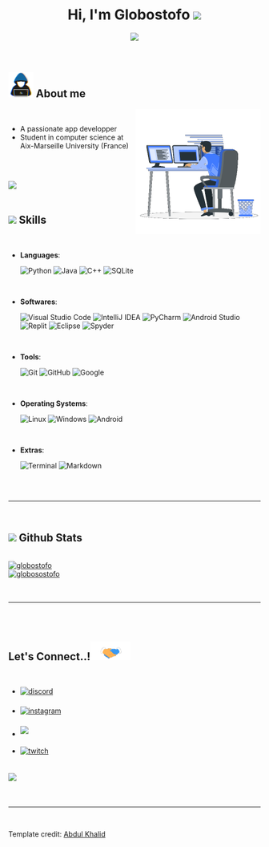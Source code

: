 <h1 align="center"><b>Hi, I'm Globostofo </b><img src="https://media.giphy.com/media/hvRJCLFzcasrR4ia7z/giphy.gif" width="35"></h1>

<p align="center">
  <a href="https://github.com/DenverCoder1/readme-typing-svg"><img src="https://readme-typing-svg.herokuapp.com?font=Time+New+Roman&color=cyan&size=25&center=true&vCenter=true&width=600&height=100&lines=a;b;c;d;e;f;g;h;i;j"></a>
</p>


<br>

## <picture><img src = "https://github.com/0xAbdulKhalid/0xAbdulKhalid/raw/main/assets/mdImages/about_me.gif" width = 50px></picture> **About me**

<picture> <img align="right" src="https://github.com/0xAbdulKhalid/0xAbdulKhalid/raw/main/assets/mdImages/Right_Side.gif" width = 250px></picture>

<br>

- A passionate app developper
- Student in computer science at Aix-Marseille University (France)

<br><br>

<img src="https://user-images.githubusercontent.com/73097560/115834477-dbab4500-a447-11eb-908a-139a6edaec5c.gif"><br><br>

## <img src="https://media2.giphy.com/media/QssGEmpkyEOhBCb7e1/giphy.gif?cid=ecf05e47a0n3gi1bfqntqmob8g9aid1oyj2wr3ds3mg700bl&rid=giphy.gif" width ="25"><b> Skills</b>
<br>

<p align="center">

- **Languages**:
    
    ![Python](https://img.shields.io/badge/Python-3776AB?style=for-the-badge&logo=python&logoColor=white)
    ![Java](https://img.shields.io/badge/Java-ED8B00?style=for-the-badge&logo=openjdk&logoColor=white)
    ![C++](https://img.shields.io/badge/C%2B%2B-00599C?style=for-the-badge&logo=c%2B%2B&logoColor=white)
    ![SQLite](https://img.shields.io/badge/SQLite-07405E?style=for-the-badge&logo=sqlite&logoColor=white)

<br>   
    

- **Softwares**:

    ![Visual Studio Code](https://img.shields.io/badge/Visual%20Studio%20Code-0078d7.svg?style=for-the-badge&logo=visual-studio-code&logoColor=white)
    ![IntelliJ IDEA](https://img.shields.io/badge/IntelliJ_IDEA-000000.svg?style=for-the-badge&logo=intellij-idea&logoColor=white)
    ![PyCharm](https://img.shields.io/badge/PyCharm-000000.svg?&style=for-the-badge&logo=PyCharm&logoColor=white)
    ![Android Studio](https://img.shields.io/badge/Android_Studio-3DDC84?style=for-the-badge&logo=android-studio&logoColor=white) 
    ![Replit](https://img.shields.io/badge/replit-667881?style=for-the-badge&logo=replit&logoColor=white)
    ![Eclipse](https://img.shields.io/badge/Eclipse-2C2255?style=for-the-badge&logo=eclipse&logoColor=white)
    ![Spyder](https://img.shields.io/badge/Spyder%20Ide-FF0000?style=for-the-badge&logo=spyder%20ide&logoColor=white)

<br>

- **Tools**:

    ![Git](https://img.shields.io/badge/git-%23F05033.svg?style=for-the-badge&logo=git&logoColor=white)
    ![GitHub](https://img.shields.io/badge/github-%23121011.svg?style=for-the-badge&logo=github&logoColor=white)
    ![Google](https://img.shields.io/badge/google-%234285F4.svg?style=for-the-badge&logo=google&logoColor=white)

<br>

- **Operating Systems**:

    ![Linux](https://img.shields.io/badge/Linux-FCC624?style=for-the-badge&logo=linux&logoColor=black)
    ![Windows](https://img.shields.io/badge/Windows-0078D6?style=for-the-badge&logo=windows&logoColor=white)
    ![Android](https://img.shields.io/badge/Android-3DDC84?style=for-the-badge&logo=android&logoColor=white)

<br>

- **Extras**:

    ![Terminal](https://img.shields.io/badge/Terminal-%23054020?style=for-the-badge&logo=gnu-bash&logoColor=white)
    ![Markdown](https://img.shields.io/badge/markdown-%23000000.svg?style=for-the-badge&logo=markdown&logoColor=white)   


</p>

<br>
<br>

-----

<br>


## <img src="https://media.giphy.com/media/iY8CRBdQXODJSCERIr/giphy.gif" width="35"><b> Github Stats </b>
<br>

<a href="https://github.com/globostofo/">
  <img src="https://github-readme-stats.vercel.app/api?username=globostofo&include_all_commits=true&count_private=true&show_icons=true&line_height=25&theme=tokyonight" width="450", alt="globostofo"/>
	<br>
  <img src="https://github-readme-stats.vercel.app/api/top-langs?username=globostofo&show_icons=true&locale=en&line_height=20&theme=tokyonight" width="450"  alt="globosostofo"/>

</a>

<br>
<br>
<br>

-----

<br>
<br>

## <b> Let's Connect..!</b><img src="https://github.com/0xAbdulKhalid/0xAbdulKhalid/raw/main/assets/mdImages/handshake.gif" width ="80">
<br>
<div align='left'>

<ul>

<li>
<a href="https://discordapp.com/users/424284052388970510">
<img src="https://img.shields.io/badge/Discord-7289DA?style=for-the-badge&logo=discord&logoColor=white" alt=discord style="margin-bottom: 5px;"/>
</a>
</li>

<br>

<li>
<a href="https://www.instagram.com/globostofo/">
<img src="https://img.shields.io/badge/Instagram-E4405F?style=for-the-badge&logo=instagram&logoColor=white" alt=instagram style="margin-bottom: 5px;"/>
</a>
</li>

<br>

<li>
<a href="mailto:rc2301@orange.fr" target="_blank">
<img src="https://img.shields.io/badge/mail:  globostofo-%23EA4335.svg?style=for-the-badge&logo=gmail&logoColor=white" t=mail style="margin-bottom: 5px;" />
</a>
</li>

<br>

<li>
<a href="https://www.twitch.tv/gl0b0stofo">
<img src="https://img.shields.io/badge/Twitch-9146FF?style=for-the-badge&logo=twitch&logoColor=white" alt=twitch style="margin-bottom: 5px;"/>
</a>
</li>
	
</ul>
</div>

<br>
<img src="https://user-images.githubusercontent.com/73097560/115834477-dbab4500-a447-11eb-908a-139a6edaec5c.gif">
<br>
<br>
<br>

---

<br>

Template credit: [Abdul Khalid](https://github.com/0xabdulkhalid)
